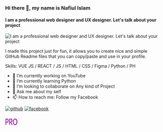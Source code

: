 

### Hi there 👋, my name is Nafiul Islam
#### I am a professional web designer and UX designer. Let's talk about your project
![I am a professional web designer and UX designer. Let's talk about your project](https://mir-s3-cdn-cf.behance.net/project_modules/fs/c49eb886409381.5d987e6142e5f.png)

I made this project just for fun, it allows you to create nice and simple GitHub Readme files that you can copy/paste and use in your profile.

Skills: VUE JS / REACT / JS / HTML / CSS / Figma / Python / PH

- 🔭 I’m currently working on YouTube  
- 🌱 I’m currently learning Python  
- 👯 I’m looking to collaborate on Any kind of Project   
- 💬 Ask me about my self  
- 📫 How to reach me: Follow my Facebook  


[<img src='https://cdn.jsdelivr.net/npm/simple-icons@3.0.1/icons/github.svg' alt='github' height='40'>](https://github.com/https://github.com/Hellojimpro)  [<img src='https://cdn.jsdelivr.net/npm/simple-icons@3.0.1/icons/facebook.svg' alt='facebook' height='40'>](https://www.facebook.com/https://www.facebook.com/xnafiulz)  

<a href='https://github.com/pricing'><img src='https://raw.githubusercontent.com/acervenky/animated-github-badges/master/assets/pro.gif' width='40' height='40'></a> 

